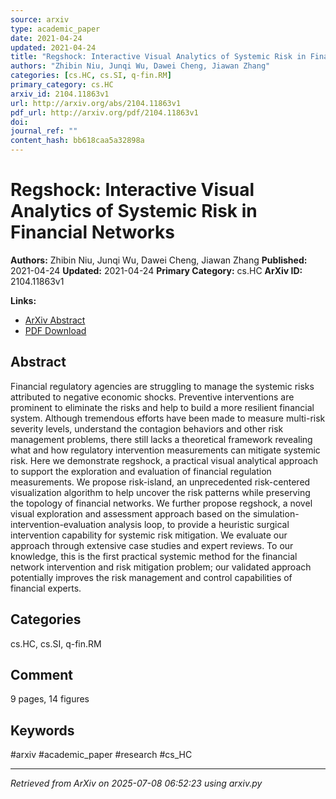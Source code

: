 ```yaml
---
source: arxiv
type: academic_paper
date: 2021-04-24
updated: 2021-04-24
title: "Regshock: Interactive Visual Analytics of Systemic Risk in Financial Networks"
authors: "Zhibin Niu, Junqi Wu, Dawei Cheng, Jiawan Zhang"
categories: [cs.HC, cs.SI, q-fin.RM]
primary_category: cs.HC
arxiv_id: 2104.11863v1
url: http://arxiv.org/abs/2104.11863v1
pdf_url: http://arxiv.org/pdf/2104.11863v1
doi:
journal_ref: ""
content_hash: bb618caa5a32898a
---
```


# Regshock: Interactive Visual Analytics of Systemic Risk in Financial Networks

**Authors:** Zhibin Niu, Junqi Wu, Dawei Cheng, Jiawan Zhang
**Published:** 2021-04-24
**Updated:** 2021-04-24
**Primary Category:** cs.HC
**ArXiv ID:** 2104.11863v1

**Links:**
- [ArXiv Abstract](http://arxiv.org/abs/2104.11863v1)
- [PDF Download](http://arxiv.org/pdf/2104.11863v1)


## Abstract

Financial regulatory agencies are struggling to manage the systemic risks
attributed to negative economic shocks. Preventive interventions are prominent
to eliminate the risks and help to build a more resilient financial system.
Although tremendous efforts have been made to measure multi-risk severity
levels, understand the contagion behaviors and other risk management problems,
there still lacks a theoretical framework revealing what and how regulatory
intervention measurements can mitigate systemic risk. Here we demonstrate
regshock, a practical visual analytical approach to support the exploration and
evaluation of financial regulation measurements. We propose risk-island, an
unprecedented risk-centered visualization algorithm to help uncover the risk
patterns while preserving the topology of financial networks. We further
propose regshock, a novel visual exploration and assessment approach based on
the simulation-intervention-evaluation analysis loop, to provide a heuristic
surgical intervention capability for systemic risk mitigation. We evaluate our
approach through extensive case studies and expert reviews. To our knowledge,
this is the first practical systemic method for the financial network
intervention and risk mitigation problem; our validated approach potentially
improves the risk management and control capabilities of financial experts.

## Categories

cs.HC, cs.SI, q-fin.RM



## Comment

9 pages, 14 figures


## Keywords

#arxiv #academic_paper #research #cs_HC

---
*Retrieved from ArXiv on 2025-07-08 06:52:23 using arxiv.py*
